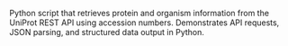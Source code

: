Python script that retrieves protein and organism information from the UniProt REST API using accession numbers. Demonstrates API requests, JSON parsing, and structured data output in Python.

